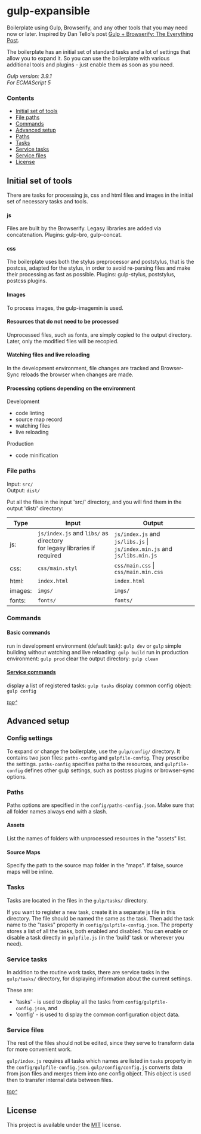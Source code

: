 # gulp-expansible

Boilerplate using Gulp, Browserify, and any other tools that you may need now or later. 
Inspired by Dan Tello's post [Gulp + Browserify: The Everything Post](https://www.viget.com/articles/gulp-browserify-starter-faq/).

The boilerplate has an initial set of standard tasks and a lot of settings that allow you to expand it.
So you can use the boilerplate with various additional tools and plugins - just enable them as soon as you need.

*Gulp version: 3.9.1*  
*For ECMAScript 5*

### Contents
- [Initial set of tools](#initial-set-of-tools)
- [File paths](#file-paths)
- [Commands](#commands)
- [Advanced setup](#advanced-setup)
- [Paths](#paths)
- [Tasks](#tasks)
- [Service tasks](#service-tasks)
- [Service files](#service-files)
- [License](#license)

## Initial set of tools

There are tasks for processing js, css and html files and images in the initial set of necessary tasks and tools.

#### js

Files are built by the Browserify. Legasy libraries are added via concatenation. Plugins: gulp-bro, gulp-concat.

#### css

The boilerplate uses both the stylus preprocessor and poststylus, that is the postcss, adapted for the stylus, 
in order to avoid re-parsing files and make their processing as fast as possible. Plugins: gulp-stylus, poststylus, postcss plugins.

#### Images

To process images, the gulp-imagemin is used.

#### Resources that do not need to be processed

Unprocessed files, such as fonts, are simply copied to the output directory. Later, only the modified files will be recopied.

#### Watching files and live reloading

In the development environment, file changes are tracked and Browser-Sync reloads the browser when changes are made.
 
#### Processing options depending on the environment

Development
- code linting
- source map record
- watching files
- live reloading

Production
- code minification

### File paths

Input: `src/`  
Output: `dist/`

Put all the files in the input 'src/' directory, and you will find them in the output 'dist/' directory:

| Type | Input | Output |
| --- | --- | --- |
| js:  | `js/index.js` and `libs/` as directory  <br> for legasy libraries if required | `js/index.js` and `js/libs.js` \|  <br> `js/index.min.js` and `js/libs.min.js` |
| css: | `css/main.styl` | `css/main.css` \| `css/main.min.css` |
| html: | `index.html` | `index.html` |
| images: | `imgs/` | `imgs/` |
| fonts: | `fonts/` | `fonts/` |


### Commands

#### Basic commands

run in development environment (default task): `gulp dev` or `gulp`
simple building without watching and live reloading: `gulp build`
run in production environment: `gulp prod`
clear the output directory: `gulp clean`

#### [Service commands](#service-tasks)

display a list of registered tasks: `gulp tasks`
display common config object: `gulp config`

*[top^](#gulp-expansible)*

## Advanced setup

### Config settings

To expand or change the boilerplate, use the `gulp/config/` directory. It contains two json files: `paths-config` and `gulpfile-config`. They prescribe the settings.
`paths-config` specifies paths to the resources, and `gulpfile-config` defines other gulp settings, such as postcss plugins or browser-sync options.

### Paths

Paths options are specified in the `config/paths-config.json`. Make sure that all folder names always end with a slash.

#### Assets

List the names of folders with unprocessed resources in the "assets" list.

#### Source Maps

Specify the path to the source map folder in the "maps". If false, source maps will be inline.

### Tasks

Tasks are located in the files in the `gulp/tasks/` directory.

If you want to register a new task, create it in a separate js file in this directory. The file should be named the same as the task.
Then add the task name to the "tasks" property in `config/gulpfile-config.json`. The property stores a list of all the tasks, both enabled and disabled.
You can enable or disable a task directly in `gulpfile.js` (in the 'build' task or wherever you need).

### Service tasks

In addition to the routine work tasks, there are service tasks in the `gulp/tasks/` directory, for displaying information about the current settings.

These are: 
- 'tasks' - is used to display all the tasks from `config/gulpfile-config.json`, and
- 'config' - is used to display the common configuration object data.

### Service files

The rest of the files should not be edited, since they serve to transform data for more convenient work.

`gulp/index.js` requires all tasks which names are listed in `tasks` property in the `config/gulpfile-config.json`.
`gulp/config/config.js` converts data from json files and merges them into one config object. This object is used then to transfer internal data between files.

*[top^](#gulp-expansible)*

## License
This project is available under the [MIT](https://opensource.org/licenses/mit-license.php) license.  